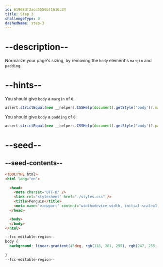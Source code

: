 ```yaml
---
id: 61968df2acd5550bf1616c34
title: Step 3
challengeType: 0
dashedName: step-3
---
```


# --description--

Normalize your page's sizing, by removing the `body` element's `margin` and `padding`.

# --hints--

You should give `body` a `margin` of `0`.

```js
assert.strictEqual(new __helpers.CSSHelp(document).getStyle('body')?.margin, '0px');
```

You should give `body` a `padding` of `0`.

```js
assert.strictEqual(new __helpers.CSSHelp(document).getStyle('body')?.padding, '0px');
```

# --seed--

## --seed-contents--

```html
<!DOCTYPE html>
<html lang="en">
  
  <head>
    <meta charset="UTF-8" />
    <link rel="stylesheet" href="./styles.css" />
    <title>Penguin</title>
    <meta name="viewport" content="width=device-width, initial-scale=1.0" />
  </head>

  <body>
  </body>
</html>
```

```css
--fcc-editable-region--
body {
  background: linear-gradient(45deg, rgb(118, 201, 255), rgb(247, 255, 222));
  
}
--fcc-editable-region--
```
